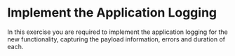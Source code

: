 # Implement the Application Logging

In this exercise you are required to implement the application logging for the new functionality, capturing the payload information, errors and duration of each.
